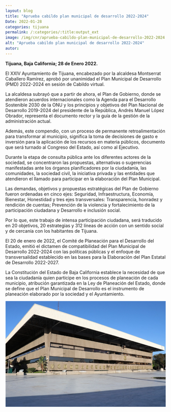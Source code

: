 ```yaml
---
layout: blog
title: "Aprueba cabildo plan municipal de desarrollo 2022-2024"
Date: 2022-01-28
categories: tijuana
permalink: /:categories/:title:output_ext
image: /img/cnr/aprueba-cabildo-plan-municipal-de-desarrollo-2022-2024.png
alt: "Aprueba cabildo plan municipal de desarrollo 2022-2024"
autor:
---
```


**Tijuana, Baja California; 28 de Enero 2022.** 

El XXlV Ayuntamiento de Tijuana, encabezado por la alcaldesa Montserrat Caballero Ramírez, aprobó por unanimidad el Plan Municipal de Desarrollo (PMD) 2022-2024 en sesión de Cabildo virtual. 

La alcaldesa subrayó que a partir de ahora, el Plan de Gobierno, donde se atendieron acuerdos internacionales como la Agenda para el Desarrollo Sostenible 2030 de la ONU y los principios y objetivos del Plan Nacional de Desarrollo 2019-2024 del presidente de la República, Andrés Manuel López Obrador, representa el documento rector y la guía de la gestión de la administración actual. 

Además, este compendio, con un proceso de permanente retroalimentación para transformar al municipio, significa la toma de decisiones de gasto e inversión para la aplicación de los recursos en materia públicos, documento que será turnado al Congreso del Estado, así como al Ejecutivo. 

Durante la etapa de consulta pública ante los diferentes actores de la sociedad, se concentraron las propuestas, alternativas o sugerencias manifestadas ante los órganos planificadores por la ciudadanía, las comunidades, la sociedad civil, la iniciativa privada y las entidades que atendieron el llamado para participar en la elaboración del Plan Municipal. 

Las demandas, objetivos y propuestas estratégicas del Plan de Gobierno fueron ordenadas en cinco ejes: Seguridad, Infraestructura, Economía, Bienestar, Honestidad y tres ejes transversales: Transparencia, honradez y rendición de cuentas; Prevención de la violencia y fortalecimiento de la participación ciudadana y Desarrollo e inclusión social. 

Por lo que, este trabajo de intensa participación ciudadana, será traducido en 20 objetivos, 20 estrategias y 312 líneas de acción con un sentido social y de cercanía con los habitantes de Tijuana. 

El 20 de enero de 2022, el Comité de Planeación para el Desarrollo del Estado, emitió el dictamen de compatibilidad del Plan Municipal de Desarrollo 2022-2024 con las políticas públicas y el enfoque de transversalidad establecido en las bases para la Elaboración del Plan Estatal de Desarrollo 2022-2027.

La Constitución del Estado de Baja California establece la necesidad de que sea la ciudadanía quien participe en los procesos de planeación de cada municipio, atribución garantizada en la Ley de Planeación del Estado, donde se define que el Plan Municipal de Desarrollo es el instrumento de planeación elaborado por la sociedad y el Ayuntamiento.

<div id="carouselExampleSlidesOnly" class="carousel slide" data-ride="carousel">
  <div class="carousel-inner">
    <div class="carousel-item active">
       <img class="d-block w-100" src="/img/cnr/aprueba-cabildo-plan-municipal-de-desarrollo-2022-2024.png" loading="lazy"  alt="Aprueba cabildo plan municipal de desarrollo 2022-2024">
    </div>
  </div>
</div>
